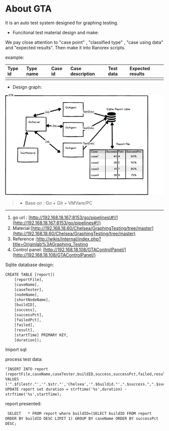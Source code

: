 # About GTA

It is an auto test system designed for graphing testing.

* Funcitonal test material design and make:

We pay close attention to "case point" , "classified type" , "case using data" and "expected results". Then make it into Ranorex scripts.

example:

| Type id | Type name | Case id | Case description | Test data | Expected results |
| :--- | :--- | :--- | :--- | :--- | :--- |
|  |  |  |  |  |  |

* Design graph:

![](/assets/gtade.png)

> * Base on : Go + Git + VMVare/PC

---

1. go url : [http://192.168.18.167:8153/go/pipelines\#!/](http://192.168.18.167:8153/go/pipelines#!/)
2. Material:[http://192.168.18.60/Chelsea/GraphingTesting/tree/master](http://192.168.18.60/Chelsea/GraphingTesting/tree/master)
3. Reference :[http://wikis/internal/index.php?title=Originlab%3AGraphing\_Testing](http://wikis/internal/index.php?title=Originlab%3AGraphing_Testing)
4. Control panel: [http://192.168.18.108/GTAControlPanel/](http://192.168.18.108/GTAControlPanel/)

Sqlite database design:

```
CREATE TABLE [report](
    [reportFile], 
    [caseName], 
    [caseTester], 
    [nodeName], 
    [shortNodeName], 
    [buildID], 
    [success], 
    [successPct], 
    [failedPct], 
    [failed], 
    [result], 
    [startTime] PRIMARY KEY, 
    [duration]);
```

Import sql:

process test data:

```
"INSERT INTO report (reportFile,caseName,caseTester,buildID,success,successPct,failed,result,startTime,duration) VALUES ('".$filestr."','".$str."','Chelsea','".$buildid."',".$success.",".$successPct.",".$failed.",'".$$result."','".$startTime."','".$duration."')"
UPDATE report set duration = strftime('%s',duration) - strftime('%s',startTime);
```

report presented:

```
 SELECT   * FROM report where buildID=(SELECT buildID FROM report ORDER BY buildID DESC LIMIT 1) GROUP BY caseName ORDER BY successPct DESC;
```



